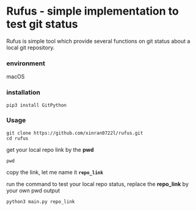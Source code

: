Rufus - simple implementation to test git status 
===

Rufus is simple tool which provide several functions on git status about a local git repository.

### environment
macOS

### installation 
```
pip3 install GitPython
```

### Usage

```
git clone https://github.com/xinran0722l/rufus.git
cd rufus
```

get your local repo link by the **pwd**
```
pwd    
```
copy the link, let me name it **`repo_link`**

run the command to test your local repo status, replace the **repo_link** by your own pwd output

```
python3 main.py repo_link
```
